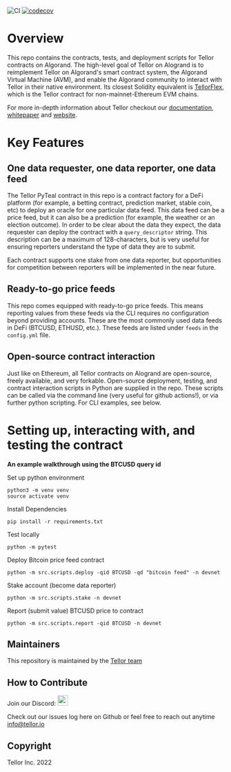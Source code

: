 ![CI](https://github.com/tellor-io/algorandTellor/actions/workflows/py39.yml/badge.svg)
[![codecov](https://codecov.io/gh/tellor-io/algorandTellor/branch/main/graph/badge.svg?token=XE8G0FARZL)](https://codecov.io/gh/tellor-io/algorandTellor)

# Overview
This repo contains the contracts, tests, and deployment scripts for Tellor contracts on Algorand. The high-level goal of Tellor on Alogrand is to reimplement Tellor on Algorand's smart contract system, the Algorand Virtual Machine (AVM), and enable the Algorand community to interact with Tellor in their native environment. Its closest Solidity equivalent is [TellorFlex](https://github.com/tellor-io/tellorFlex), which is the Tellor contract for non-mainnet-Ethereum EVM chains.

For more in-depth information about Tellor checkout our [documentation](https://docs.tellor.io/tellor/), [whitepaper](https://docs.tellor.io/tellor/whitepaper/introduction) and [website](https://tellor.io/).

# Key Features

## One data requester, one data reporter, one data feed
The Tellor PyTeal contract in this repo is a contract factory for a DeFi platform (for example, a betting contract, prediction market, stable coin, etc) to deploy an oracle for one particular data feed. This data feed can be a price feed, but it can also be a prediction (for example, the weather or an election outcome). In order to be clear about the data they expect, the data requester can deploy the contract with a `query_descriptor` string. This description can be a maximum of 128-characters, but is very useful for ensuring reporters understand the type of data they are to submit.

Each contract supports one stake from one data reporter, but opportunities for competition between reporters will be implemented in the near future.

## Ready-to-go price feeds
This repo comes equipped with ready-to-go price feeds. This means reporting values from these feeds via the CLI requires no configuration beyond providing accounts. These are the most commonly used data feeds in DeFi (BTCUSD, ETHUSD, etc.). These feeds are listed under `feeds` in the `config.yml` file.

## Open-source contract interaction
Just like on Ethereum, all Tellor contracts on Alogrand are open-source, freely available, and very forkable. Open-source deployment, testing, and contract interaction scripts in Python are supplied in the repo. These scripts can be called via the command line (very useful for github actions!), or via further python scripting. For CLI examples, see below.


# Setting up, interacting with, and testing the contract
**An example walkthrough using the BTCUSD query id**

Set up python environment
```
python3 -m venv venv
source activate venv
```


Install Dependencies
```
pip install -r requirements.txt
```

Test locally
```
python -m pytest
```

Deploy Bitcoin price feed contract
```
python -m src.scripts.deploy -qid BTCUSD -qd "bitcoin feed" -n devnet
```

Stake account (become data reporter)
```
python -m src.scripts.stake -n devnet
```

Report (submit value) BTCUSD price to contract
```
python -m src.scripts.report -qid BTCUSD -n devnet
```




## Maintainers <a name="maintainers"> </a>
This repository is maintained by the [Tellor team](https://github.com/orgs/tellor-io/people)


## How to Contribute<a name="how2contribute"> </a>
Join our Discord:
[<img src="https://raw.githubusercontent.com/tellor-io/tellorX/main/public/discord.png" width="24" height="24">](https://discord.gg/E5y6SZ8UV8)

Check out our issues log here on Github or feel free to reach out anytime [info@tellor.io](mailto:info@tellor.io)

## Copyright

Tellor Inc. 2022
